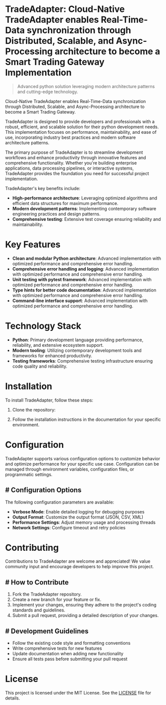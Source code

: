 <!-- fallback_TradeAdapter_20251020004854_50205 -->

# TradeAdapter: Cloud-Native TradeAdapter enables Real-Time-Data synchronization through Distributed, Scalable, and Async-Processing architecture to become a Smart Trading Gateway Implementation
> Advanced python solution leveraging modern architecture patterns and cutting-edge technology.

Cloud-Native TradeAdapter enables Real-Time-Data synchronization through Distributed, Scalable, and Async-Processing architecture to become a Smart Trading Gateway.

TradeAdapter is designed to provide developers and professionals with a robust, efficient, and scalable solution for their python development needs. This implementation focuses on performance, maintainability, and ease of use, incorporating industry best practices and modern software architecture patterns.

The primary purpose of TradeAdapter is to streamline development workflows and enhance productivity through innovative features and comprehensive functionality. Whether you're building enterprise applications, data processing pipelines, or interactive systems, TradeAdapter provides the foundation you need for successful project implementation.

TradeAdapter's key benefits include:

* **High-performance architecture**: Leveraging optimized algorithms and efficient data structures for maximum performance.
* **Modern development patterns**: Implementing contemporary software engineering practices and design patterns.
* **Comprehensive testing**: Extensive test coverage ensuring reliability and maintainability.

# Key Features

* **Clean and modular Python architecture**: Advanced implementation with optimized performance and comprehensive error handling.
* **Comprehensive error handling and logging**: Advanced implementation with optimized performance and comprehensive error handling.
* **Unit testing with pytest framework**: Advanced implementation with optimized performance and comprehensive error handling.
* **Type hints for better code documentation**: Advanced implementation with optimized performance and comprehensive error handling.
* **Command-line interface support**: Advanced implementation with optimized performance and comprehensive error handling.

# Technology Stack

* **Python**: Primary development language providing performance, reliability, and extensive ecosystem support.
* **Modern tooling**: Utilizing contemporary development tools and frameworks for enhanced productivity.
* **Testing frameworks**: Comprehensive testing infrastructure ensuring code quality and reliability.

# Installation

To install TradeAdapter, follow these steps:

1. Clone the repository:


2. Follow the installation instructions in the documentation for your specific environment.

# Configuration

TradeAdapter supports various configuration options to customize behavior and optimize performance for your specific use case. Configuration can be managed through environment variables, configuration files, or programmatic settings.

## # Configuration Options

The following configuration parameters are available:

* **Verbose Mode**: Enable detailed logging for debugging purposes
* **Output Format**: Customize the output format (JSON, CSV, XML)
* **Performance Settings**: Adjust memory usage and processing threads
* **Network Settings**: Configure timeout and retry policies

# Contributing

Contributions to TradeAdapter are welcome and appreciated! We value community input and encourage developers to help improve this project.

## # How to Contribute

1. Fork the TradeAdapter repository.
2. Create a new branch for your feature or fix.
3. Implement your changes, ensuring they adhere to the project's coding standards and guidelines.
4. Submit a pull request, providing a detailed description of your changes.

## # Development Guidelines

* Follow the existing code style and formatting conventions
* Write comprehensive tests for new features
* Update documentation when adding new functionality
* Ensure all tests pass before submitting your pull request

# License

This project is licensed under the MIT License. See the [LICENSE](https://github.com/xxxPOUPOUxxx/TradeAdapter/blob/main/LICENSE) file for details.
